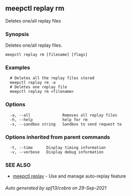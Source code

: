 ## meepctl replay rm

Deletes one/all replay files

### Synopsis

Deletes one/all replay files.

```
meepctl replay rm [filename] [flags]
```

### Examples

```
  # Deletes all the replay files stored
  meepctl replay rm -a
  # Deletes one replay file
  meepctl replay rm <filename>
```

### Options

```
  -a, --all              Removes all replay files
  -h, --help             help for rm
  -s, --sandbox string   Sandbox to send request to
```

### Options inherited from parent commands

```
  -t, --time      Display timing information
  -v, --verbose   Display debug information
```

### SEE ALSO

* [meepctl replay](meepctl_replay.md)	 - Use and manage auto-replay feature

###### Auto generated by spf13/cobra on 29-Sep-2021
